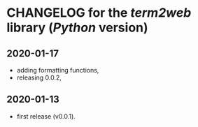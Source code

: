 # CHANGELOG for the *term2web* library (*Python* version)

## 2020-01-17

- adding formatting functions,
- releasing 0.0.2,

## 2020-01-13

- first release (v0.0.1).

